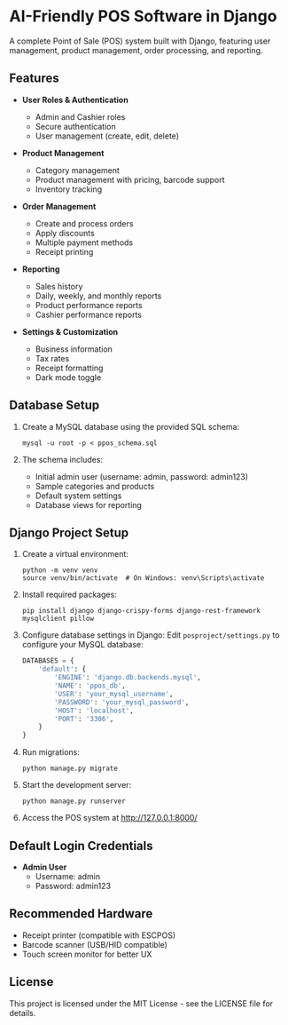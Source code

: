 # AI-Friendly POS Software in Django

A complete Point of Sale (POS) system built with Django, featuring user management, product management, order processing, and reporting.

## Features

- **User Roles & Authentication**
  - Admin and Cashier roles
  - Secure authentication
  - User management (create, edit, delete)

- **Product Management**
  - Category management
  - Product management with pricing, barcode support
  - Inventory tracking

- **Order Management**
  - Create and process orders
  - Apply discounts
  - Multiple payment methods
  - Receipt printing

- **Reporting**
  - Sales history
  - Daily, weekly, and monthly reports
  - Product performance reports
  - Cashier performance reports

- **Settings & Customization**
  - Business information
  - Tax rates
  - Receipt formatting
  - Dark mode toggle

## Database Setup

1. Create a MySQL database using the provided SQL schema:
   ```
   mysql -u root -p < ppos_schema.sql
   ```

2. The schema includes:
   - Initial admin user (username: admin, password: admin123)
   - Sample categories and products
   - Default system settings
   - Database views for reporting

## Django Project Setup

1. Create a virtual environment:
   ```
   python -m venv venv
   source venv/bin/activate  # On Windows: venv\Scripts\activate
   ```

2. Install required packages:
   ```
   pip install django django-crispy-forms django-rest-framework mysqlclient pillow
   ```

3. Configure database settings in Django:
   Edit `posproject/settings.py` to configure your MySQL database:
   ```python
   DATABASES = {
       'default': {
           'ENGINE': 'django.db.backends.mysql',
           'NAME': 'ppos_db',
           'USER': 'your_mysql_username',
           'PASSWORD': 'your_mysql_password',
           'HOST': 'localhost',
           'PORT': '3306',
       }
   }
   ```

4. Run migrations:
   ```
   python manage.py migrate
   ```

5. Start the development server:
   ```
   python manage.py runserver
   ```

6. Access the POS system at http://127.0.0.1:8000/

## Default Login Credentials

- **Admin User**
  - Username: admin
  - Password: admin123

## Recommended Hardware

- Receipt printer (compatible with ESCPOS)
- Barcode scanner (USB/HID compatible)
- Touch screen monitor for better UX

## License

This project is licensed under the MIT License - see the LICENSE file for details. 